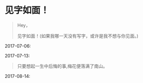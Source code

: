 # 见字如面！

> Hey，
>
> 见字如面！\(如果我哪一天没有写字，或许是我不想与你见面。\)

2017-07-06:

>

2017-07-13:

> 只要想起一生中后悔的事,梅花便落满了南山。

2017-08-14:

>



